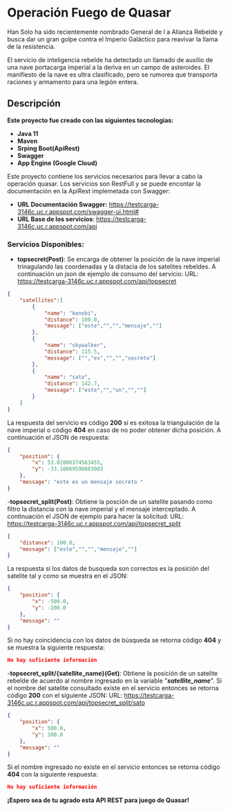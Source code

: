 # Operación Fuego de Quasar
Han Solo ha sido recientemente nombrado General de l a Alianza Rebelde y busca
dar un gran golpe contra el Imperio Galáctico para reavivar la llama de la
resistencia.

El servicio de inteligencia rebelde ha detectado un llamado de auxilio de una nave
portacarga imperial a la deriva en un campo de asteroides. El manifiesto de la nave
es ultra clasificado, pero se rumorea que transporta raciones y armamento para una
legión entera.

## Descripción
**Este proyecto fue creado con las siguientes tecnologías:**
- **Java 11**
- **Maven**
- **Srping Boot(ApiRest)**
- **Swagger**
- **App Engine (Google Cloud)**

Este proyecto contiene los servicios necesarios para llevar a cabo la operación quasar.  Los servicios son RestFull y se puede encontar la documentación en la ApiRest implemetada con Swagger:
- **URL Documentación Swagger:** https://testcarga-3146c.uc.r.appspot.com/swagger-ui.html#
- **URL Base de los servicios**: https://testcarga-3146c.uc.r.appspot.com/api

### Servicios Disponibles:
- **topsecret(Post)**: Se encarga de obtener la posición de la nave imperial trinagulando las coordenadas y la distacia de los satelites rebeldes. A continuación un json de ejemplo de consumo del servicio:
URL: https://testcarga-3146c.uc.r.appspot.com/api/topsecret
````json
{
    "satellites":[
        {
            "name": "kenobi",
            "distance": 100.0,
            "message": ["este","","","mensaje",""]
        },
        {
            "name": "skywalker",
            "distance": 115.5,
            "message": ["","es","","","secreto"]
        },
        {
            "name": "sato",
            "distance": 142.7,
            "message": ["este","","un","",""]
        }         
    ]
}
````
La respuesta del servicio es código **200** si es exitosa la triangulación de la nave imperial o código **404** en caso de no poder obtener dicha posición. A continuación el JSON de respuesta:
```json
{
    "position": {
        "x": 53.02806374563455,
        "y": -33.10069590083003
    },
    "message": "este es un mensaje secreto "
}
```
-**topsecret_split(Post)**: Obtiene la posción de un satelite pasando como filtro la distancia con la nave imperial y el mensaje interceptado. A continuación el JSON de ejemplo para hacer la solicitud:
URL: https://testcarga-3146c.uc.r.appspot.com/api/topsecret_split
```json
{    
    "distance": 100.0,
    "message": ["este","","","mensaje",""]
}
```
La respuesta si los datos de busqueda son correctos es la posición del satelite tal y como se muestra en el JSON:
```json
{
    "position": {
        "x": -500.0,
        "y": -200.0
    },
    "message": ""
}
```
Si no hay coincidencia con los datos de búsqueda se retorna código **404** y se muestra la siguiente respuesta:
```json
No hay suficiente información
```

-**topsecret_split/{satellite_name}(Get)**: Obtiene la posición de un satelite rebelde de acuerdo al nombre ingresado en la variable "***satellite_name***". Si el nombre del satelite consultado existe en el servicio entonces se retorna código **200** con el siguiente JSON:
URL: https://testcarga-3146c.uc.r.appspot.com/api/topsecret_split/sato
```json
{
    "position": {
        "x": 500.0,
        "y": 100.0
    },
    "message": ""
}
```
Si el nombre ingresado no existe en el servicio entonces se retorna código **404** con la siguiente respuesta:
```json
No hay suficiente información
```

**¡Espero sea de tu agrado esta API REST para juego de Quasar!**

